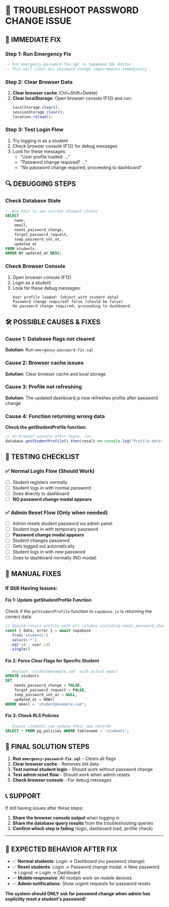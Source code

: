 # 🔧 TROUBLESHOOT PASSWORD CHANGE ISSUE

## 🚨 IMMEDIATE FIX

### Step 1: Run Emergency Fix
```sql
-- Run emergency-password-fix.sql in Supabase SQL Editor
-- This will clear ALL password change requirements immediately
```

### Step 2: Clear Browser Data
1. **Clear browser cache** (Ctrl+Shift+Delete)
2. **Clear localStorage**: Open browser console (F12) and run:
   ```javascript
   localStorage.clear();
   sessionStorage.clear();
   location.reload();
   ```

### Step 3: Test Login Flow
1. Try logging in as a student
2. Check browser console (F12) for debug messages
3. Look for these messages:
   - "User profile loaded: ..."
   - "Password change required? ..."
   - "No password change required, proceeding to dashboard"

## 🔍 DEBUGGING STEPS

### Check Database State
```sql
-- Run this to see current student states
SELECT 
    name, 
    email, 
    needs_password_change, 
    forgot_password_request,
    temp_password_set_at,
    updated_at
FROM students 
ORDER BY updated_at DESC;
```

### Check Browser Console
1. Open browser console (F12)
2. Login as a student
3. Look for these debug messages:
   ```
   User profile loaded: {object with student data}
   Password change required? false (should be false)
   No password change required, proceeding to dashboard
   ```

## 🛠️ POSSIBLE CAUSES & FIXES

### Cause 1: Database flags not cleared
**Solution**: Run `emergency-password-fix.sql`

### Cause 2: Browser cache issues
**Solution**: Clear browser cache and local storage

### Cause 3: Profile not refreshing
**Solution**: The updated dashboard.js now refreshes profile after password change

### Cause 4: Function returning wrong data
**Check the getStudentProfile function**:
```javascript
// In browser console after login, run:
database.getStudentProfile().then(result => console.log('Profile data:', result));
```

## 📝 TESTING CHECKLIST

### ✅ Normal Login Flow (Should Work)
- [ ] Student registers normally
- [ ] Student logs in with normal password
- [ ] Goes directly to dashboard
- [ ] **NO password change modal appears**

### ✅ Admin Reset Flow (Only when needed)
- [ ] Admin resets student password via admin panel
- [ ] Student logs in with temporary password
- [ ] **Password change modal appears**
- [ ] Student changes password
- [ ] Gets logged out automatically
- [ ] Student logs in with new password
- [ ] Goes to dashboard normally (NO modal)

## 🔧 MANUAL FIXES

### If Still Having Issues:

#### Fix 1: Update getStudentProfile Function
Check if the `getStudentProfile` function in `supabase.js` is returning the correct data:

```javascript
// Should return profile with all columns including needs_password_change
const { data, error } = await supabase
  .from('students')
  .select('*')
  .eq('id', user.id)
  .single()
```

#### Fix 2: Force Clear Flags for Specific Student
```sql
-- Replace 'student@example.com' with actual email
UPDATE students 
SET 
    needs_password_change = FALSE,
    forgot_password_request = FALSE,
    temp_password_set_at = NULL,
    updated_at = NOW()
WHERE email = 'student@example.com';
```

#### Fix 3: Check RLS Policies
```sql
-- Ensure students can update their own records
SELECT * FROM pg_policies WHERE tablename = 'students';
```

## 🚀 FINAL SOLUTION STEPS

1. **Run `emergency-password-fix.sql`** - Clears all flags
2. **Clear browser cache** - Removes old data
3. **Test normal student login** - Should work without password change
4. **Test admin reset flow** - Should work when admin resets
5. **Check browser console** - For debug messages

## 📞 SUPPORT

If still having issues after these steps:

1. **Share the browser console output** when logging in
2. **Share the database query results** from the troubleshooting queries
3. **Confirm which step is failing** (login, dashboard load, profile check)

---

## 🎯 EXPECTED BEHAVIOR AFTER FIX

- ✅ **Normal students**: Login → Dashboard (no password change)
- ✅ **Reset students**: Login → Password change modal → New password → Logout → Login → Dashboard
- ✅ **Mobile responsive**: All modals work on mobile devices
- ✅ **Admin notifications**: Show urgent requests for password resets

**The system should ONLY ask for password change when admin has explicitly reset a student's password!**
